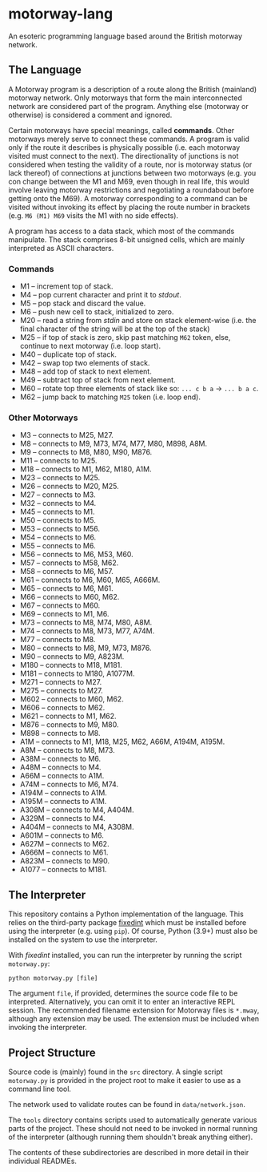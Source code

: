 # motorway-lang
An esoteric programming language based around the British motorway network.
## The Language
A Motorway program is a description of a route along the British (mainland) motorway network. Only motorways that form 
the main interconnected network are considered part of the program. Anything else (motorway or otherwise) is considered
a comment and ignored.

Certain motorways have special meanings, called **commands**. Other motorways merely serve to connect these commands.
A program is valid only if the route it describes is physically possible (i.e. each motorway visited must connect to
the next). The directionality of junctions is not considered when testing the validity of a route, nor is motorway
status (or lack thereof) of connections at junctions between two motorways (e.g. you con change between the M1 and M69,
even though in real life, this would involve leaving motorway restrictions and negotiating a roundabout before getting
onto the M69). A motorway corresponding to a command can be visited without invoking its effect by placing the route
number in brackets (e.g. `M6 (M1) M69` visits the M1 with no side effects).

A program has access to a data stack, which most of the commands manipulate. The stack comprises 8-bit unsigned cells,
which are mainly interpreted as ASCII characters.

### Commands
* M1 &ndash; increment top of stack.
* M4 &ndash; pop current character and print it to _stdout_.
* M5 &ndash; pop stack and discard the value.
* M6 &ndash; push new cell to stack, initialized to zero.
* M20 &ndash; read a string from _stdin_ and store on stack element-wise (i.e. the final character of the string will be at the top of the stack)
* M25 &ndash; if top of stack is zero, skip past matching `M62` token, else, continue to next motorway (i.e. loop start).
* M40 &ndash; duplicate top of stack.
* M42 &ndash; swap top two elements of stack.
* M48 &ndash; add top of stack to next element.
* M49 &ndash; subtract top of stack from next element.
* M60 &ndash; rotate top three elements of stack like so: `... c b a` -> `... b a c`.
* M62 &ndash; jump back to matching `M25` token (i.e. loop end).

### Other Motorways
* M3 &ndash; connects to M25, M27.
* M8 &ndash; connects to M9, M73, M74, M77, M80, M898, A8M.
* M9 &ndash; connects to M8, M80, M90, M876.
* M11 &ndash; connects to M25.
* M18 &ndash; connects to M1, M62, M180, A1M.
* M23 &ndash; connects to M25.
* M26 &ndash; connects to M20, M25.
* M27 &ndash; connects to M3.
* M32 &ndash; connects to M4.
* M45 &ndash; connects to M1.
* M50 &ndash; connects to M5.
* M53 &ndash; connects to M56.
* M54 &ndash; connects to M6.
* M55 &ndash; connects to M6.
* M56 &ndash; connects to M6, M53, M60.
* M57 &ndash; connects to M58, M62.
* M58 &ndash; connects to M6, M57.
* M61 &ndash; connects to M6, M60, M65, A666M.
* M65 &ndash; connects to M6, M61.
* M66 &ndash; connects to M60, M62.
* M67 &ndash; connects to M60.
* M69 &ndash; connects to M1, M6.
* M73 &ndash; connects to M8, M74, M80, A8M.
* M74 &ndash; connects to M8, M73, M77, A74M.
* M77 &ndash; connects to M8.
* M80 &ndash; connects to M8, M9, M73, M876.
* M90 &ndash; connects to M9, A823M.
* M180 &ndash; connects to M18, M181.
* M181 &ndash; connects to M180, A1077M.
* M271 &ndash; connects to M27.
* M275 &ndash; connects to M27.
* M602 &ndash; connects to M60, M62.
* M606 &ndash; connects to M62.
* M621 &ndash; connects to M1, M62.
* M876 &ndash; connects to M9, M80.
* M898 &ndash; connects to M8.
* A1M &ndash; connects to M1, M18, M25, M62, A66M, A194M, A195M.
* A8M &ndash; connects to M8, M73.
* A38M &ndash; connects to M6.
* A48M &ndash; connects to M4.
* A66M &ndash; connects to A1M.
* A74M &ndash; connects to M6, M74.
* A194M &ndash; connects to A1M.
* A195M &ndash; connects to A1M.
* A308M &ndash; connects to M4, A404M.
* A329M &ndash; connects to M4.
* A404M &ndash; connects to M4, A308M.
* A601M &ndash; connects to M6.
* A627M &ndash; connects to M62.
* A666M &ndash; connects to M61.
* A823M &ndash; connects to M90.
* A1077 &ndash; connects to M181.

## The Interpreter
This repository contains a Python implementation of the language. This relies on the third-party package
[fixedint](https://pypi.org/project/fixedint/) which must be installed before using the interpreter (e.g. using `pip`).
Of course, Python (3.9+) must also be installed on the system to use the interpreter.

With _fixedint_ installed, you can run the interpreter by running the script `motorway.py`:

    python motorway.py [file]

The argument `file`, if provided, determines the source code file to be interpreted. Alternatively, you can omit it to
enter an interactive REPL session. The recommended filename extension for Motorway files is `*.mway`, although any
extension may be used. The extension must be included when invoking the interpreter.

## Project Structure
Source code is (mainly) found in the `src` directory. A single script `motorway.py` is provided in the project root to
make it easier to use as a command line tool.

The network used to validate routes can be found in `data/network.json`.

The `tools` directory contains scripts used to automatically generate various parts of the project. These should not
need to be invoked in normal running of the interpreter (although running them shouldn't break anything either).

The contents of these subdirectories are described in more detail in their individual READMEs.

